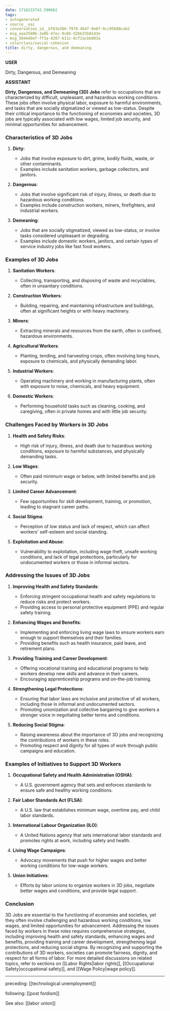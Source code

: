 ```yaml
---
date: 1716233742.590662
tags:
- autogenerated
- source__oai
- conversation_id__bf83e386-7978-4b4f-9e6f-9cc95b08cab2
- msg_aaa2580b-3a8b-47ec-9c6b-d26b33b0143e
- msg_504440ef-ff3a-4287-b11c-8cf2acbbd03a
- colorclass/social-cohesion
title: dirty, dangerous, and demeaning
---
```


**USER**

Dirty, Dangerous, and Demeaning


**ASSISTANT**

**Dirty, Dangerous, and Demeaning (3D) Jobs** refer to occupations that are characterized by difficult, unpleasant, and hazardous working conditions. These jobs often involve physical labor, exposure to harmful environments, and tasks that are socially stigmatized or viewed as low-status. Despite their critical importance to the functioning of economies and societies, 3D jobs are typically associated with low wages, limited job security, and minimal opportunities for advancement.

### Characteristics of 3D Jobs

1. **Dirty**:
   - Jobs that involve exposure to dirt, grime, bodily fluids, waste, or other contaminants.
   - Examples include sanitation workers, garbage collectors, and janitors.

2. **Dangerous**:
   - Jobs that involve significant risk of injury, illness, or death due to hazardous working conditions.
   - Examples include construction workers, miners, firefighters, and industrial workers.

3. **Demeaning**:
   - Jobs that are socially stigmatized, viewed as low-status, or involve tasks considered unpleasant or degrading.
   - Examples include domestic workers, janitors, and certain types of service industry jobs like fast food workers.

### Examples of 3D Jobs

1. **Sanitation Workers**:
   - Collecting, transporting, and disposing of waste and recyclables, often in unsanitary conditions.
   
2. **Construction Workers**:
   - Building, repairing, and maintaining infrastructure and buildings, often at significant heights or with heavy machinery.
   
3. **Miners**:
   - Extracting minerals and resources from the earth, often in confined, hazardous environments.
   
4. **Agricultural Workers**:
   - Planting, tending, and harvesting crops, often involving long hours, exposure to chemicals, and physically demanding labor.
   
5. **Industrial Workers**:
   - Operating machinery and working in manufacturing plants, often with exposure to noise, chemicals, and heavy equipment.
   
6. **Domestic Workers**:
   - Performing household tasks such as cleaning, cooking, and caregiving, often in private homes and with little job security.

### Challenges Faced by Workers in 3D Jobs

1. **Health and Safety Risks**:
   - High risk of injury, illness, and death due to hazardous working conditions, exposure to harmful substances, and physically demanding tasks.
   
2. **Low Wages**:
   - Often paid minimum wage or below, with limited benefits and job security.
   
3. **Limited Career Advancement**:
   - Few opportunities for skill development, training, or promotion, leading to stagnant career paths.
   
4. **Social Stigma**:
   - Perception of low status and lack of respect, which can affect workers' self-esteem and social standing.
   
5. **Exploitation and Abuse**:
   - Vulnerability to exploitation, including wage theft, unsafe working conditions, and lack of legal protections, particularly for undocumented workers or those in informal sectors.

### Addressing the Issues of 3D Jobs

1. **Improving Health and Safety Standards**:
   - Enforcing stringent occupational health and safety regulations to reduce risks and protect workers.
   - Providing access to personal protective equipment (PPE) and regular safety training.

2. **Enhancing Wages and Benefits**:
   - Implementing and enforcing living wage laws to ensure workers earn enough to support themselves and their families.
   - Providing benefits such as health insurance, paid leave, and retirement plans.

3. **Providing Training and Career Development**:
   - Offering vocational training and educational programs to help workers develop new skills and advance in their careers.
   - Encouraging apprenticeship programs and on-the-job training.

4. **Strengthening Legal Protections**:
   - Ensuring that labor laws are inclusive and protective of all workers, including those in informal and undocumented sectors.
   - Promoting unionization and collective bargaining to give workers a stronger voice in negotiating better terms and conditions.

5. **Reducing Social Stigma**:
   - Raising awareness about the importance of 3D jobs and recognizing the contributions of workers in these roles.
   - Promoting respect and dignity for all types of work through public campaigns and education.

### Examples of Initiatives to Support 3D Workers

1. **Occupational Safety and Health Administration (OSHA)**:
   - A U.S. government agency that sets and enforces standards to ensure safe and healthy working conditions.

2. **Fair Labor Standards Act (FLSA)**:
   - A U.S. law that establishes minimum wage, overtime pay, and child labor standards.

3. **International Labour Organization (ILO)**:
   - A United Nations agency that sets international labor standards and promotes rights at work, including safety and health.

4. **Living Wage Campaigns**:
   - Advocacy movements that push for higher wages and better working conditions for low-wage workers.

5. **Union Initiatives**:
   - Efforts by labor unions to organize workers in 3D jobs, negotiate better wages and conditions, and provide legal support.

### Conclusion

3D Jobs are essential to the functioning of economies and societies, yet they often involve challenging and hazardous working conditions, low wages, and limited opportunities for advancement. Addressing the issues faced by workers in these roles requires comprehensive strategies, including improving health and safety standards, enhancing wages and benefits, providing training and career development, strengthening legal protections, and reducing social stigma. By recognizing and supporting the contributions of 3D workers, societies can promote fairness, dignity, and respect for all forms of labor. For more detailed discussions on related topics, refer to sections on [[Labor Rights|labor rights]], [[Occupational Safety|occupational safety]], and [[Wage Policy|wage policy]].


---

preceding: [[technological unemployment]]  


following: [[post fordism]]

See also: [[labor union]]